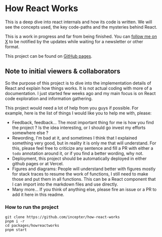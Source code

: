# How React Works

This is a deep dive into react internals and how its code is written.
We will see the concepts used, the key code-paths and the mysteries behind React.

This is a work in progress and far from being finished. You can [follow me on X](https://twitter.com/incepterr)
to be notified by the updates while waiting for a newsletter or other format.

This project can be found on [GitHub pages](https://incepter.github.io/how-react-works/).

## Note to initial viewers & collaborators

So the purpose of this project is to dive into the implementation details of
React and explain how things works. It is not actual coding with more of a
documentation. I just started few weeks ago and my main
focus is on React code exploration and information gathering.

This project would need a lot of help from you guys if possible.
For example, here is the list of things I would like you to help me with, please:

- Feedback, feedback... The most important thing for me is how you find the
  project ? Is the idea interesting, or I should go invest my efforts
  somewhere else ?
- Rewording, I'm bad at it, and sometimes I think that I explained something very
  good, but in reality it is only me that will understand. For this, please feel
  free to criticize any sentence and fill a PR with either a `todo` annotation
  around it, or if you find a better wording, why not.
- Deployment, this project should be automatically deployed in either github
  pages or at Vercel.
- Figures and diagrams: People will understand better with figures mostly
  for stack traces to resume the work of functions, I still need to make those
  and put them in all functions. This can be a React component that I can import
  into the markdown files and use directly.
- Many more... If you think of anything else, please fire an issue or a PR to
  add it here in this readme.

### How to run the project

```shell
git clone https://github.com/incepter/how-react-works
pnpm i -r
cd packages/howreactworks
pnpm start
```
